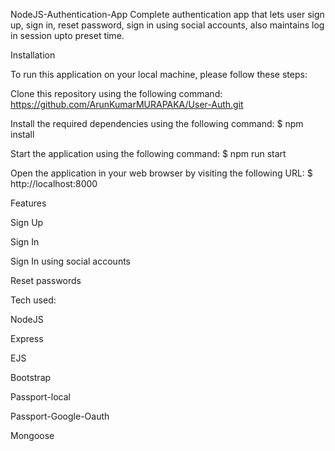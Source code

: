 NodeJS-Authentication-App
Complete authentication app that lets user sign up, sign in, reset password, sign in using social accounts, also maintains log in session upto preset time.

Installation

To run this application on your local machine, please follow these steps:

Clone this repository using the following command: https://github.com/ArunKumarMURAPAKA/User-Auth.git

Install the required dependencies using the following command: $ npm install

Start the application using the following command: $ npm run start

Open the application in your web browser by visiting the following URL: $ http://localhost:8000

Features

Sign Up

Sign In

Sign In using social accounts

Reset passwords

Tech used:

NodeJS

Express

EJS

Bootstrap

Passport-local

Passport-Google-Oauth

Mongoose
